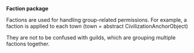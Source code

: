 **Faction package**

Factions are used for handling group-related permissions. For example, a faction is applied to each town (town = abstract CivilizationAnchorObject)

They are not to be confused with guilds, which are grouping multiple factions together.